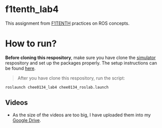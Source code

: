 # f1tenth_lab4

This assignment from [F1TENTH](https://f1tenth.org/learn.html) practices on ROS concepts.

# How to run?
**Before cloning this respository**, make sure you have clone the [simulator](https://github.com/f1tenth/f1tenth_simulator) respository and set up the packages properly. The setup instructions can be found [here](https://f1tenth.readthedocs.io/en/stable/going_forward/simulator/sim_install.html).

> After you have clone this respository, run the script:

`roslaunch chee0134_lab4 chee0134_roslab.launch`


## Videos
- As the size of the videos are too big, I have uploaded them into my [Google Drive](https://drive.google.com/drive/folders/1-4xMJ_YMxJeRiX5eBb0VWjwdgGMpbtXY?usp=sharing).


